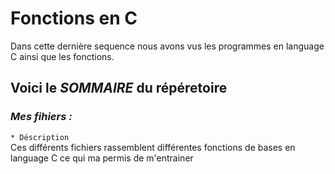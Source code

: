 # Fonctions en C

Dans cette dernière sequence nous avons vus les programmes en language C ainsi que les fonctions.
## Voici le _SOMMAIRE_ du répéretoire

### *Mes fihiers :*  
`* Déscription`  
Ces différents fichiers rassemblent différentes fonctions de bases en language C ce qui ma permis de m'entrainer

